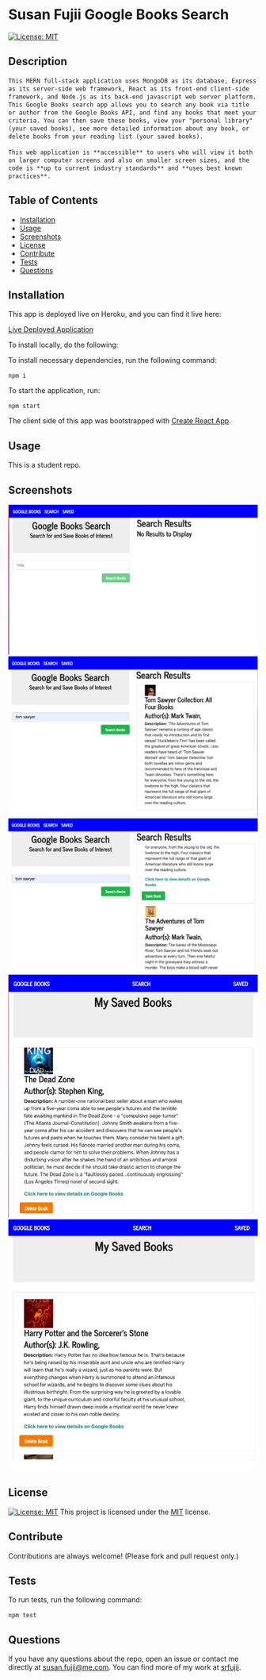 # Susan Fujii Google Books Search
  [![License: MIT](https://img.shields.io/badge/License-MIT-yellow.svg)](https://opensource.org/licenses/MIT)

  ## Description

    This MERN full-stack application uses MongoDB as its database, Express as its server-side web framework, React as its front-end client-side framework, and Node.js as its back-end javascript web server platform. This Google Books search app allows you to search any book via title or author from the Google Books API, and find any books that meet your criteria. You can then save these books, view your "personal library" (your saved books), see more detailed information about any book, or delete books from your reading list (your saved books).

    This web application is **accessible** to users who will view it both on larger computer screens and also on smaller screen sizes, and the code is **up to current industry standards** and **uses best known practices**.


  ## Table of Contents

  * [Installation](#installation)
  * [Usage](#usage)
  * [Screenshots](#screenshots)
  * [License](#license)
  * [Contribute](#contribute)
  * [Tests](#tests)
  * [Questions](#questions)
 

  ## Installation

  This app is deployed live on Heroku, and you can find it live here:

  [Live Deployed Application](https://srfujii.github.io/UpdatedPortfolio_React/)
  

  To install locally, do the following: 
  
  To install necessary dependencies, run the following command:

  ```
  npm i
  ```

  To start the application, run:

  ```
  npm start
  ```

  The client side of this app was bootstrapped with [Create React App](https://github.com/facebook/create-react-app).


  ## Usage

  This is a student repo.


  ## Screenshots

  ![Screenshot](./image01.png)
  ![Screenshot](./image02.png)
  ![Screenshot](./image03.png)
  ![Screenshot](./image04.png)
  ![Screenshot](./image05.png)


  ## License

  [![License: MIT](https://img.shields.io/badge/License-MIT-yellow.svg)](https://opensource.org/licenses/MIT) This project is licensed under the [MIT](https://opensource.org/licenses/MIT) license.


  ## Contribute

  Contributions are always welcome! (Please fork and pull request only.)


  ## Tests

  To run tests, run the following command: 

  ```
  npm test
  ```

  ## Questions

  If you have any questions about the repo, open an issue or contact me directly at susan.fujii@me.com. You can find more of my work at [srfujii](https://github.com/srfujii/).

